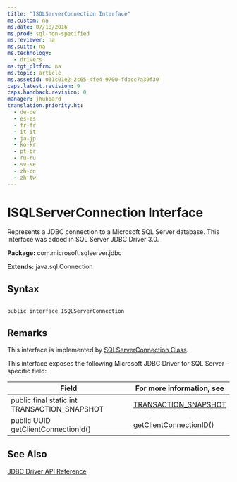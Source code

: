 ```yaml
---
title: "ISQLServerConnection Interface"
ms.custom: na
ms.date: 07/18/2016
ms.prod: sql-non-specified
ms.reviewer: na
ms.suite: na
ms.technology: 
  - drivers
ms.tgt_pltfrm: na
ms.topic: article
ms.assetid: 031c01e2-2c65-4fe4-9700-fdbcc7a39f30
caps.latest.revision: 9
caps.handback.revision: 0
manager: jhubbard
translation.priority.ht: 
  - de-de
  - es-es
  - fr-fr
  - it-it
  - ja-jp
  - ko-kr
  - pt-br
  - ru-ru
  - sv-se
  - zh-cn
  - zh-tw
---
```

# ISQLServerConnection Interface
  Represents a JDBC connection to a  Microsoft  SQL Server  database. This interface was added in  SQL Server  JDBC Driver 3.0.  
  
 **Package:** com.microsoft.sqlserver.jdbc  
  
 **Extends:** java.sql.Connection  
  
## Syntax  
  
```  
  
public interface ISQLServerConnection  
```  
  
## Remarks  
 This interface is implemented by [SQLServerConnection Class](../content/SQLServerConnection-Class.md).  
  
 This interface exposes the following  Microsoft JDBC Driver for SQL Server -specific field:  
  
|Field|For more information, see|  
|-----------|-------------------------------|  
|public final static int TRANSACTION_SNAPSHOT|[TRANSACTION_SNAPSHOT](../content/TRANSACTION_SNAPSHOT-Field--SQLServerConnection-.md)|  
|public UUID getClientConnectionId()|[getClientConnectionID()](../content/getClientConnectionID-Method--SQLServerConnection-.md)|  
  
## See Also  
 [JDBC Driver API Reference](../content/JDBC-Driver-API-Reference.md)  
  
  